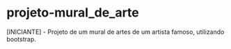 # projeto-mural_de_arte
[INICIANTE] - Projeto de um mural de artes de um artista famoso, utilizando bootstrap.
